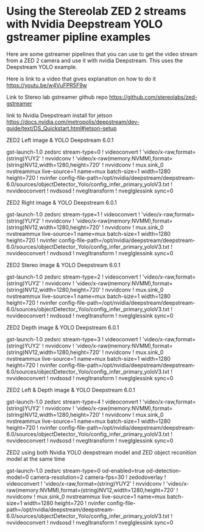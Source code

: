 # Using the Stereolab ZED 2 streams with Nvidia Deepstream YOLO gstreamer pipline examples
 
Here are some gstreamer pipelines that you can use to get the video stream from a ZED 2 camera
 and use it with nvidia Deepstream. This uses the Deepstream YOLO example.
 
 Here is link to a video that gives explanation on how to do it
 https://youtu.be/w4VuFPR5F9w
 
 Link to Stereo lab gstreamer github repo
 https://github.com/stereolabs/zed-gstreamer
 
 link to Nvidia Deepstream install for jetson
 https://docs.nvidia.com/metropolis/deepstream/dev-guide/text/DS_Quickstart.html#jetson-setup
 
 ZED2 Left image & YOLO Deepstream 6.0.1
 
gst-launch-1.0 zedsrc stream-type=0 ! videoconvert ! 'video/x-raw,format=(string)YUY2' ! nvvidconv ! 'video/x-raw(memory:NVMM),format=(string)NV12,width=1280,height=720' ! nvvidconv ! mux.sink_0 nvstreammux live-source=1 name=mux batch-size=1 width=1280 height=720 ! nvinfer config-file-path=/opt/nvidia/deepstream/deepstream-6.0/sources/objectDetector_Yolo/config_infer_primary_yoloV3.txt ! nvvideoconvert ! nvdsosd ! nvegltransform ! nveglglessink sync=0

ZED2 Right image & YOLO Deepstream 6.0.1

gst-launch-1.0 zedsrc stream-type=1 ! videoconvert ! 'video/x-raw,format=(string)YUY2' ! nvvidconv ! 'video/x-raw(memory:NVMM),format=(string)NV12,width=1280,height=720' ! nvvidconv ! mux.sink_0 nvstreammux live-source=1 name=mux batch-size=1 width=1280 height=720 ! nvinfer config-file-path=/opt/nvidia/deepstream/deepstream-6.0/sources/objectDetector_Yolo/config_infer_primary_yoloV3.txt ! nvvideoconvert ! nvdsosd ! nvegltransform ! nveglglessink sync=0

ZED2 Stereo image & YOLO Deepstream 6.0.1

gst-launch-1.0 zedsrc stream-type=2 ! videoconvert ! 'video/x-raw,format=(string)YUY2' ! nvvidconv ! 'video/x-raw(memory:NVMM),format=(string)NV12,width=1280,height=720' ! nvvidconv ! mux.sink_0 nvstreammux live-source=1 name=mux batch-size=1 width=1280 height=720 ! nvinfer config-file-path=/opt/nvidia/deepstream/deepstream-6.0/sources/objectDetector_Yolo/config_infer_primary_yoloV3.txt ! nvvideoconvert ! nvdsosd ! nvegltransform ! nveglglessink sync=0

ZED2 Depth image & YOLO Deepstream 6.0.1

gst-launch-1.0 zedsrc stream-type=3 ! videoconvert ! 'video/x-raw,format=(string)YUY2' ! nvvidconv ! 'video/x-raw(memory:NVMM),format=(string)NV12,width=1280,height=720' ! nvvidconv ! mux.sink_0 nvstreammux live-source=1 name=mux batch-size=1 width=1280 height=720 ! nvinfer config-file-path=/opt/nvidia/deepstream/deepstream-6.0/sources/objectDetector_Yolo/config_infer_primary_yoloV3.txt ! nvvideoconvert ! nvdsosd ! nvegltransform ! nveglglessink sync=0

ZED2 Left & Depth image & YOLO Deepstream 6.0.1

gst-launch-1.0 zedsrc stream-type=4 ! videoconvert ! 'video/x-raw,format=(string)YUY2' ! nvvidconv ! 'video/x-raw(memory:NVMM),format=(string)NV12,width=1280,height=720' ! nvvidconv ! mux.sink_0 nvstreammux live-source=1 name=mux batch-size=1 width=1280 height=720 ! nvinfer config-file-path=/opt/nvidia/deepstream/deepstream-6.0/sources/objectDetector_Yolo/config_infer_primary_yoloV3.txt ! nvvideoconvert ! nvdsosd ! nvegltransform ! nveglglessink sync=0

ZED2 using both Nvidia YOLO deepstream model and ZED object reconition model at the same time

gst-launch-1.0 zedsrc stream-type=0 od-enabled=true od-detection-model=0 camera-resolution=2 camera-fps=30 ! zedodoverlay ! videoconvert ! 'video/x-raw,format=(string)YUY2' ! nvvidconv ! 'video/x-raw(memory:NVMM),format=(string)NV12,width=1280,height=720' ! nvvidconv ! mux.sink_0 nvstreammux live-source=1 name=mux batch-size=1 width=1280 height=720 ! nvinfer config-file-path=/opt/nvidia/deepstream/deepstream-6.0/sources/objectDetector_Yolo/config_infer_primary_yoloV3.txt ! nvvideoconvert ! nvdsosd ! nvegltransform ! nveglglessink sync=0
